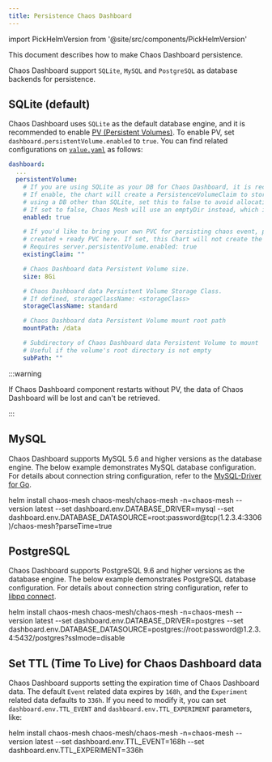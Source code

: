 ```yaml
---
title: Persistence Chaos Dashboard
---
```


import PickHelmVersion from '@site/src/components/PickHelmVersion'

This document describes how to make Chaos Dashboard persistence.

Chaos Dashboard support `SQLite`, `MySQL` and `PostgreSQL` as database backends for persistence.

## SQLite (default)

Chaos Dashboard uses `SQLite` as the default database engine, and it is recommended to enable [PV (Persistent Volumes)](https://kubernetes.io/docs/concepts/storage/persistent-volumes/). To enable PV, set `dashboard.persistentVolume.enabled` to `true`. You can find related configurations on [`value.yaml`](https://github.com/chaos-mesh/chaos-mesh/blob/master/helm/chaos-mesh/values.yaml#L255-L282) as follows:

```yaml
dashboard:
  ...
  persistentVolume:
    # If you are using SQLite as your DB for Chaos Dashboard, it is recommended to enable persistence.
    # If enable, the chart will create a PersistenceVolumeClaim to store its state in. If you are
    # using a DB other than SQLite, set this to false to avoid allocating unused storage.
    # If set to false, Chaos Mesh will use an emptyDir instead, which is ephemeral.
    enabled: true

    # If you'd like to bring your own PVC for persisting chaos event, pass the name of the
    # created + ready PVC here. If set, this Chart will not create the default PVC.
    # Requires server.persistentVolume.enabled: true
    existingClaim: ""

    # Chaos Dashboard data Persistent Volume size.
    size: 8Gi

    # Chaos Dashboard data Persistent Volume Storage Class.
    # If defined, storageClassName: <storageClass>
    storageClassName: standard

    # Chaos Dashboard data Persistent Volume mount root path
    mountPath: /data

    # Subdirectory of Chaos Dashboard data Persistent Volume to mount
    # Useful if the volume's root directory is not empty
    subPath: ""
```

:::warning

If Chaos Dashboard component restarts without PV, the data of Chaos Dashboard will be lost and can't be retrieved.

:::

## MySQL

Chaos Dashboard supports MySQL 5.6 and higher versions as the database engine. The below example demonstrates MySQL database configuration. For details about connection string configuration, refer to the [MySQL-Driver for Go](https://github.com/go-sql-driver/mysql#dsn-data-source-name).

<PickHelmVersion>
helm install chaos-mesh chaos-mesh/chaos-mesh -n=chaos-mesh --version latest --set dashboard.env.DATABASE_DRIVER=mysql --set dashboard.env.DATABASE_DATASOURCE=root:password@tcp(1.2.3.4:3306)/chaos-mesh?parseTime=true
</PickHelmVersion>

## PostgreSQL

Chaos Dashboard supports PostgreSQL 9.6 and higher versions as the database engine. The below example demonstrates PostgreSQL database configuration. For details about connection string configuration, refer to [libpq connect](https://www.postgresql.org/docs/current/static/libpq-connect.html#LIBPQ-CONNSTRING).

<PickHelmVersion>
helm install chaos-mesh chaos-mesh/chaos-mesh -n=chaos-mesh --version latest --set dashboard.env.DATABASE_DRIVER=postgres --set dashboard.env.DATABASE_DATASOURCE=postgres://root:password@1.2.3.4:5432/postgres?sslmode=disable
</PickHelmVersion>

## Set TTL (Time To Live) for Chaos Dashboard data

Chaos Dashboard supports setting the expiration time of Chaos Dashboard data. The default `Event` related data expires by `168h`, and the `Experiment` related data defaults to `336h`. If you need to modify it, you can set `dashboard.env.TTL_EVENT` and `dashboard.env.TTL_EXPERIMENT` parameters, like:

<PickHelmVersion>
helm install chaos-mesh chaos-mesh/chaos-mesh -n=chaos-mesh --version latest --set dashboard.env.TTL_EVENT=168h --set dashboard.env.TTL_EXPERIMENT=336h
</PickHelmVersion>
